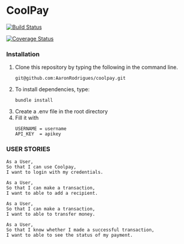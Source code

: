 # CoolPay

[![Build Status](https://travis-ci.org/AaronRodrigues/coolpay.svg?branch=master)](https://github.com/AaronRodrigues/coolpay)

[![Coverage Status](https://coveralls.io/repos/github/AaronRodrigues/coolpay/badge.svg?branch=master)](https://coveralls.io/github/AaronRodrigues/coolpay?branch=master)

### Installation

1. Clone this repository by typing the following in the command line.
   ```
   git@github.com:AaronRodrigues/coolpay.git
   ```
2. To install dependencies, type:
   ```
   bundle install
   ```
3. Create a .env file in the root directory
4. Fill it with 
   ```
   USERNAME = username
   API_KEY  = apikey
   ```
### USER STORIES

```
As a User,
So that I can use Coolpay,
I want to login with my credentials.

As a User,
So that I can make a transaction,
I want to able to add a recipient.

As a User,
So that I can make a transaction,
I want to able to transfer money.

As a User,
So that I know whether I made a successful transaction,
I want to able to see the status of my payment.
```